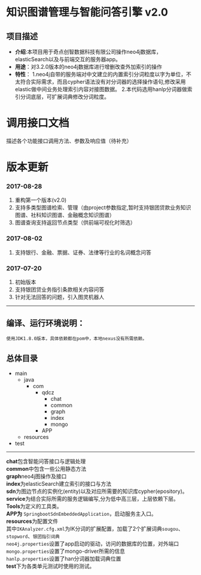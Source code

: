 # **知识图谱管理与智能问答引擎 v2.0**

项目描述
-----------------------------------
   - **介绍**:本项目用于奇点创智数据科技有限公司操作neo4j数据库，elasticSearch以及与前端交互的服务器app。
   - **用途**：对3.2.0版本的neo4j数据库进行增删改查外加索引的操作
   - **特性**：
   	1.neo4j自带的服务端对中文建立的内置索引分词粒度以字为单位，不太符合实际需求，而且cypher语法没有对分词器的选择操作语句,修改采用elastic做中间业务处理索引内容对接图数据。
    2.本代码选用hanlp分词器做索引分词底层，可扩展词典修改分词粒度。

# **调用接口文档**
描述各个功能接口调用方法、参数及响应值（待补充）


# **版本更新**

### 2017-08-28

1. 重构第一个版本(v2.0)
2. 支持多类型图谱检索、管理（由project参数指定,暂时支持银团贷款业务知识图谱、社科知识图谱、金融概念知识图谱）
3. 图谱查询支持返回节点类型（供前端可视化时筛选）

### 2017-08-02

1. 支持银行、金融、票据、证券、法律等行业的名词概念问答

### 2017-07-20

1. 初始版本
2. 支持银团贷业务指引条款相关内容问答
3. 针对无法回答的问题，引入图灵机器人

------------

编译、运行环境说明：
-----------------------------------
    使用JDK1.8.0版本，具体依赖都在pom中，本地nexus没有所需依赖。

总体目录
-----------------------------------
+ main
    + java
        + com
            + qdcz
                * chat
                * common
                * graph
                * index
                * mongo
            + APP
    + resources
+ test

-------------------
**chat**包含智能问答接口与逻辑处理<br>
**common**中包含一些公用静态方法<br>
**graph**neo4j图操作及接口<br>
**index**为elasticSearch建立索引的接口与方法<br>
**sdn**为图边节点的实例化(entity)以及对应所需要的知识库cypher(epository)。<br>
**service**为结合实际所需的服务逻辑编写,分为低中高三层，上层依赖下层。<br>
**Tools**为定义的工具类。<br>
**APP为**  `SpringbootSdnEmbeddedApplication`，启动服务主入口。<br>
**resources**为配置文件<br>
	其中`IKAnalyzer.cfg.xml`为IK分词的扩展配置，加载了2个扩展词典`sougou`、 `stopword`、`银团指引词典`<br>
	`neo4j.properties`设置了app启动的驱动，访问的数据库的位置，对外端口<br>
	`mongo.properties`设置了mongo-driver所需的信息<br>
	`hanlp.properties`设置了han分词器加载词典位置<br>
**test**下为各类单元测试时使用的测试。<br>



